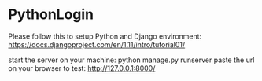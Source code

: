 # PythonLogin

Please follow this to setup Python and Django environment:
https://docs.djangoproject.com/en/1.11/intro/tutorial01/

start the server on your machine: python manage.py runserver
paste the url on your browser to test: http://127.0.0.1:8000/
